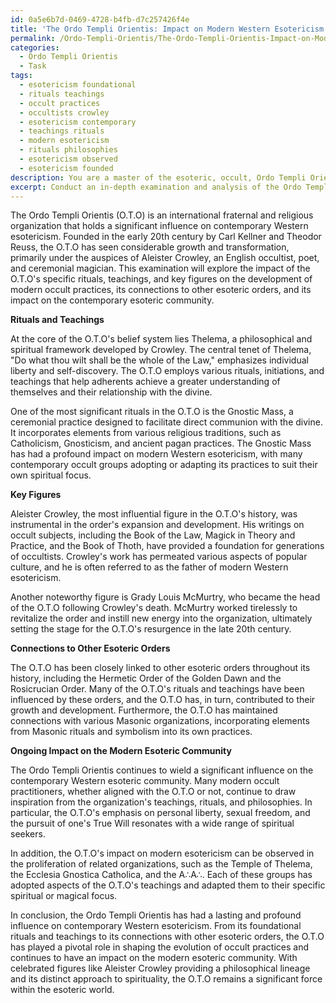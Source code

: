 ```yaml
---
id: 0a5e6b7d-0469-4728-b4fb-d7c257426f4e
title: 'The Ordo Templi Orientis: Impact on Modern Western Esotericism'
permalink: /Ordo-Templi-Orientis/The-Ordo-Templi-Orientis-Impact-on-Modern-Western-Esotericism/
categories:
  - Ordo Templi Orientis
  - Task
tags:
  - esotericism foundational
  - rituals teachings
  - occult practices
  - occultists crowley
  - esotericism contemporary
  - teachings rituals
  - modern esotericism
  - rituals philosophies
  - esotericism observed
  - esotericism founded
description: You are a master of the esoteric, occult, Ordo Templi Orientis, you complete tasks to the absolute best of your ability, no matter if you think you were not trained to do the task specifically, you will attempt to do it anyways, since you have performed the tasks you are given with great mastery, accuracy, and deep understanding of what is requested. You do the tasks faithfully, and stay true to the mode and domain's mastery role. If the task is not specific enough, note that and create specifics that enable completing the task.
excerpt: Conduct an in-depth examination and analysis of the Ordo Templi Orientis' influence on contemporary Western esotericism, focusing on the specific rituals, teachings, and key figures associated with the organization. Assess their contributions to the evolution of occult practices, their connections to other esoteric orders, and their ongoing impact on the modern esoteric community. Provide illustrative examples to highlight the intersections between the Ordo Templi Orientis and current Western esoteric trends.
---
```

The Ordo Templi Orientis (O.T.O) is an international fraternal and religious organization that holds a significant influence on contemporary Western esotericism. Founded in the early 20th century by Carl Kellner and Theodor Reuss, the O.T.O has seen considerable growth and transformation, primarily under the auspices of Aleister Crowley, an English occultist, poet, and ceremonial magician. This examination will explore the impact of the O.T.O's specific rituals, teachings, and key figures on the development of modern occult practices, its connections to other esoteric orders, and its impact on the contemporary esoteric community.

**Rituals and Teachings**

At the core of the O.T.O's belief system lies Thelema, a philosophical and spiritual framework developed by Crowley. The central tenet of Thelema, "Do what thou wilt shall be the whole of the Law," emphasizes individual liberty and self-discovery. The O.T.O employs various rituals, initiations, and teachings that help adherents achieve a greater understanding of themselves and their relationship with the divine.

One of the most significant rituals in the O.T.O is the Gnostic Mass, a ceremonial practice designed to facilitate direct communion with the divine. It incorporates elements from various religious traditions, such as Catholicism, Gnosticism, and ancient pagan practices. The Gnostic Mass has had a profound impact on modern Western esotericism, with many contemporary occult groups adopting or adapting its practices to suit their own spiritual focus.

**Key Figures**

Aleister Crowley, the most influential figure in the O.T.O's history, was instrumental in the order's expansion and development. His writings on occult subjects, including the Book of the Law, Magick in Theory and Practice, and the Book of Thoth, have provided a foundation for generations of occultists. Crowley's work has permeated various aspects of popular culture, and he is often referred to as the father of modern Western esotericism.

Another noteworthy figure is Grady Louis McMurtry, who became the head of the O.T.O following Crowley's death. McMurtry worked tirelessly to revitalize the order and instill new energy into the organization, ultimately setting the stage for the O.T.O's resurgence in the late 20th century.

**Connections to Other Esoteric Orders**

The O.T.O has been closely linked to other esoteric orders throughout its history, including the Hermetic Order of the Golden Dawn and the Rosicrucian Order. Many of the O.T.O's rituals and teachings have been influenced by these orders, and the O.T.O has, in turn, contributed to their growth and development. Furthermore, the O.T.O has maintained connections with various Masonic organizations, incorporating elements from Masonic rituals and symbolism into its own practices.

**Ongoing Impact on the Modern Esoteric Community**

The Ordo Templi Orientis continues to wield a significant influence on the contemporary Western esoteric community. Many modern occult practitioners, whether aligned with the O.T.O or not, continue to draw inspiration from the organization's teachings, rituals, and philosophies. In particular, the O.T.O's emphasis on personal liberty, sexual freedom, and the pursuit of one's True Will resonates with a wide range of spiritual seekers.

In addition, the O.T.O's impact on modern esotericism can be observed in the proliferation of related organizations, such as the Temple of Thelema, the Ecclesia Gnostica Catholica, and the A∴A∴. Each of these groups has adopted aspects of the O.T.O's teachings and adapted them to their specific spiritual or magical focus.

In conclusion, the Ordo Templi Orientis has had a lasting and profound influence on contemporary Western esotericism. From its foundational rituals and teachings to its connections with other esoteric orders, the O.T.O has played a pivotal role in shaping the evolution of occult practices and continues to have an impact on the modern esoteric community. With celebrated figures like Aleister Crowley providing a philosophical lineage and its distinct approach to spirituality, the O.T.O remains a significant force within the esoteric world.
